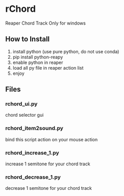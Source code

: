 # rChord
Reaper Chord Track Only for windows

## How to Install
1.  install python (use pure python, do not use conda)
2.  pip install python-reapy
3.  enable python in reaper
4.  load all py file in reaper action list
4.  enjoy

## Files
### rchord_ui.py
chord selector gui
### rchord_item2sound.py
bind this script action on your mouse action
### rchord_increase_1.py
increase 1 semitone for your chord track
### rchord_decrease_1.py
decrease 1 semitone for your chord track
